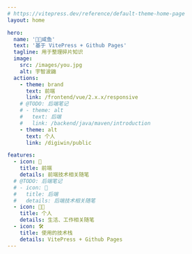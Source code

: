 ```yaml
---
# https://vitepress.dev/reference/default-theme-home-page
layout: home

hero:
  name: '🍭🐳咸鱼'
  text: '基于 VitePress + Github Pages'
  tagline: 用于整理碎片知识
  image:
    src: /images/you.jpg
    alt: 宇智波鼬
  actions:
    - theme: brand
      text: 前端
      link: /frontend/vue/2.x.x/responsive
    # @TODO: 后端笔记
    # - theme: alt
    #   text: 后端
    #   link: /backend/java/maven/introduction
    - theme: alt
      text: 个人
      link: /digiwin/public

features:
  - icon: 🌿
    title: 前端
    details: 前端技术相关随笔
  # @TODO: 后端笔记
  # - icon: 🌲
  #   title: 后端
  #   details: 后端技术相关随笔
  - icon: 🧑‍💻
    title: 个人
    details: 生活、工作相关随笔
  - icon: 🛠️
    title: 使用的技术栈
    details: VitePress + Github Pages
---
```

